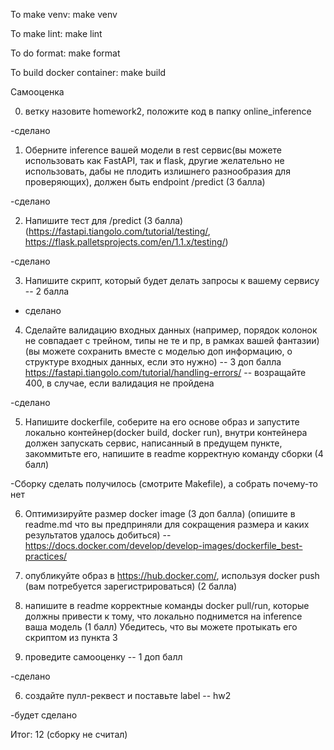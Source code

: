 To make venv:
        make venv

To make lint:
        make lint

To do format:
        make format

To build docker container:
        make build


Самооценка

0) ветку назовите homework2, положите код в папку online_inference

-сделано

1) Оберните inference вашей модели в rest сервис(вы можете использовать как FastAPI, так и flask, другие желательно не использовать, дабы не плодить излишнего разнообразия для проверяющих), должен быть endpoint /predict (3 балла)

-сделано

2) Напишите тест для /predict  (3 балла) (https://fastapi.tiangolo.com/tutorial/testing/, https://flask.palletsprojects.com/en/1.1.x/testing/)

-сделано

3) Напишите скрипт, который будет делать запросы к вашему сервису -- 2 балла

- сделано

4) Сделайте валидацию входных данных (например, порядок колонок не совпадает с трейном, типы не те и пр, в рамках вашей фантазии)  (вы можете сохранить вместе с моделью доп информацию, о структуре входных данных, если это нужно) -- 3 доп балла
https://fastapi.tiangolo.com/tutorial/handling-errors/ -- возращайте 400, в случае, если валидация не пройдена

-сделано

5) Напишите dockerfile, соберите на его основе образ и запустите локально контейнер(docker build, docker run), внутри контейнера должен запускать сервис, написанный в предущем пункте, закоммитьте его, напишите в readme корректную команду сборки (4 балл)

-Сборку сделать получилось (смотрите Makefile), а собрать почему-то нет

6) Оптимизируйте размер docker image (3 доп балла) (опишите в readme.md что вы предприняли для сокращения размера и каких результатов удалось добиться)  -- https://docs.docker.com/develop/develop-images/dockerfile_best-practices/

7) опубликуйте образ в https://hub.docker.com/, используя docker push (вам потребуется зарегистрироваться) (2 балла)

8) напишите в readme корректные команды docker pull/run, которые должны привести к тому, что локально поднимется на inference ваша модель (1 балл)
Убедитесь, что вы можете протыкать его скриптом из пункта 3

5) проведите самооценку -- 1 доп балл

-сделано   

6) создайте пулл-реквест и поставьте label -- hw2

-будет сделано 

Итог: 12 (сборку не считал)